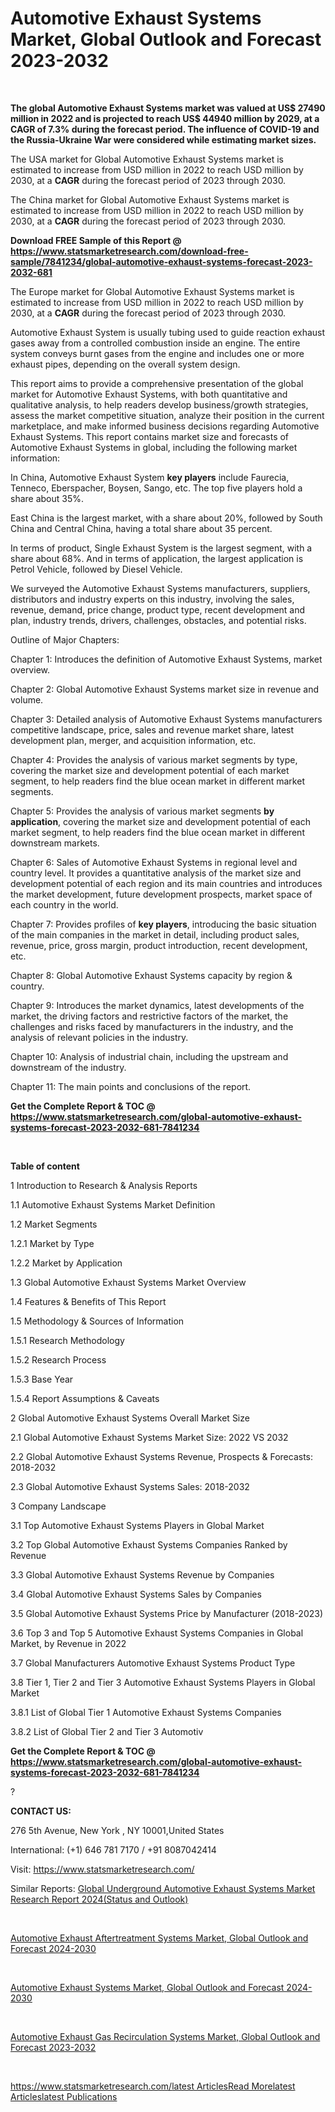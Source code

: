 <h1>Automotive Exhaust Systems Market, Global Outlook and Forecast 2023-2032</h1><br/><p><strong>The global Automotive Exhaust Systems market was valued at US$ 27490 million in 2022 and is projected to reach US$ 44940 million by 2029, at a <strong>CAGR</strong> of 7.3% during the forecast period. The influence of COVID-19 and the Russia-Ukraine War were considered while estimating market sizes.</strong></p>
 
 
 
 <p>The USA market for Global Automotive Exhaust Systems market is estimated to increase from USD million in 2022 to reach USD million by 2030, at a <strong>CAGR</strong> during the forecast period of 2023 through 2030.</p>
 
 
 
 <p>The China market for Global Automotive Exhaust Systems market is estimated to increase from USD million in 2022 to reach USD million by 2030, at a <strong>CAGR</strong> during the forecast period of 2023 through 2030.</p>
 
 
 
 <p><strong>Download FREE Sample of this Report @ <a href="https://www.statsmarketresearch.com/download-free-sample/7841234/global-automotive-exhaust-systems-forecast-2023-2032-681">https://www.statsmarketresearch.com/download-free-sample/7841234/global-automotive-exhaust-systems-forecast-2023-2032-681</a></strong></p>
 
 
 
 <p>The Europe market for Global Automotive Exhaust Systems market is estimated to increase from USD million in 2022 to reach USD million by 2030, at a <strong>CAGR</strong> during the forecast period of 2023 through 2030.</p>
 
 
 
 <p>Automotive Exhaust System is usually tubing used to guide reaction exhaust gases away from a controlled combustion inside an engine. The entire system conveys burnt gases from the engine and includes one or more exhaust pipes, depending on the overall system design.</p>
 
 
 
 <p>This report aims to provide a comprehensive presentation of the global market for Automotive Exhaust Systems, with both quantitative and qualitative analysis, to help readers develop business/growth strategies, assess the market competitive situation, analyze their position in the current marketplace, and make informed business decisions regarding Automotive Exhaust Systems. This report contains market size and forecasts of Automotive Exhaust Systems in global, including the following market information:</p>
 
 
 
 <p>In China, Automotive Exhaust System <strong>key players</strong> include Faurecia, Tenneco, Eberspacher, Boysen, Sango, etc. The top five players hold a share about 35%.</p>
 
 
 
 <p>East China is the largest market, with a share about 20%, followed by South China and Central China, having a total share about 35 percent.</p>
 
 
 
 <p>In terms of product, Single Exhaust System is the largest segment, with a share about 68%. And in terms of application, the largest application is Petrol Vehicle, followed by Diesel Vehicle.</p>
 
 
 
 <p>We surveyed the Automotive Exhaust Systems manufacturers, suppliers, distributors and industry experts on this industry, involving the sales, revenue, demand, price change, product type, recent development and plan, industry trends, drivers, challenges, obstacles, and potential risks.</p>
 
 
 
 <p>Outline of Major Chapters:</p>
 
 
 
 <p>Chapter 1: Introduces the definition of Automotive Exhaust Systems, market overview.</p>
 
 
 
 <p>Chapter 2: Global Automotive Exhaust Systems market size in revenue and volume.</p>
 
 
 
 <p>Chapter 3: Detailed analysis of Automotive Exhaust Systems manufacturers competitive landscape, price, sales and revenue market share, latest development plan, merger, and acquisition information, etc.</p>
 
 
 
 <p>Chapter 4: Provides the analysis of various market segments by type, covering the market size and development potential of each market segment, to help readers find the blue ocean market in different market segments.</p>
 
 
 
 <p>Chapter 5: Provides the analysis of various market segments <strong>by application</strong>, covering the market size and development potential of each market segment, to help readers find the blue ocean market in different downstream markets.</p>
 
 
 
 <p>Chapter 6: Sales of Automotive Exhaust Systems in regional level and country level. It provides a quantitative analysis of the market size and development potential of each region and its main countries and introduces the market development, future development prospects, market space of each country in the world.</p>
 
 
 
 <p>Chapter 7: Provides profiles of <strong>key players</strong>, introducing the basic situation of the main companies in the market in detail, including product sales, revenue, price, gross margin, product introduction, recent development, etc.</p>
 
 
 
 <p>Chapter 8: Global Automotive Exhaust Systems capacity by region & country.</p>
 
 
 
 <p>Chapter 9: Introduces the market dynamics, latest developments of the market, the driving factors and restrictive factors of the market, the challenges and risks faced by manufacturers in the industry, and the analysis of relevant policies in the industry.</p>
 
 
 
 <p>Chapter 10: Analysis of industrial chain, including the upstream and downstream of the industry.</p>
 
 
 
 <p>Chapter 11: The main points and conclusions of the report.</p>
 
 
 
 <div><b>Get the Complete Report & TOC @ <a href="https://www.statsmarketresearch.com/global-automotive-exhaust-systems-forecast-2023-2032-681-7841234">https://www.statsmarketresearch.com/global-automotive-exhaust-systems-forecast-2023-2032-681-7841234</a></b></div>
 
 
 
 <p><br />
 
 <b>Table of content</b></p>
 
 
 
 <p>1 Introduction to Research & Analysis Reports<br />
 
 1.1 Automotive Exhaust Systems Market Definition<br />
 
 1.2 Market Segments<br />
 
 1.2.1 Market by Type<br />
 
 1.2.2 Market by Application<br />
 
 1.3 Global Automotive Exhaust Systems Market Overview<br />
 
 1.4 Features & Benefits of This Report<br />
 
 1.5 Methodology & Sources of Information<br />
 
 1.5.1 Research Methodology<br />
 
 1.5.2 Research Process<br />
 
 1.5.3 Base Year<br />
 
 1.5.4 Report Assumptions & Caveats<br />
 
 2 Global Automotive Exhaust Systems Overall Market Size<br />
 
 2.1 Global Automotive Exhaust Systems Market Size: 2022 VS 2032<br />
 
 2.2 Global Automotive Exhaust Systems Revenue, Prospects & Forecasts: 2018-2032<br />
 
 2.3 Global Automotive Exhaust Systems Sales: 2018-2032<br />
 
 3 Company Landscape<br />
 
 3.1 Top Automotive Exhaust Systems Players in Global Market<br />
 
 3.2 Top Global Automotive Exhaust Systems Companies Ranked by Revenue<br />
 
 3.3 Global Automotive Exhaust Systems Revenue by Companies<br />
 
 3.4 Global Automotive Exhaust Systems Sales by Companies<br />
 
 3.5 Global Automotive Exhaust Systems Price by Manufacturer (2018-2023)<br />
 
 3.6 Top 3 and Top 5 Automotive Exhaust Systems Companies in Global Market, by Revenue in 2022<br />
 
 3.7 Global Manufacturers Automotive Exhaust Systems Product Type<br />
 
 3.8 Tier 1, Tier 2 and Tier 3 Automotive Exhaust Systems Players in Global Market<br />
 
 3.8.1 List of Global Tier 1 Automotive Exhaust Systems Companies<br />
 
 3.8.2 List of Global Tier 2 and Tier 3 Automotiv</p>
 
 
 
 <div><b>Get the Complete Report & TOC @ <a href="https://www.statsmarketresearch.com/global-automotive-exhaust-systems-forecast-2023-2032-681-7841234">https://www.statsmarketresearch.com/global-automotive-exhaust-systems-forecast-2023-2032-681-7841234</a></b></div>
 
 
 
 <p>? </p>
 
 
 
 <p><b>CONTACT US:</b><br />
 
 276 5th Avenue, New York , NY 10001,United States<br />
 
 International: (+1) 646 781 7170 / +91 8087042414<br />
 
 Visit: <a href="https://www.statsmarketresearch.com/">https://www.statsmarketresearch.com/</a><br />
 
 Similar Reports: <a href="https://www.statsmarketresearch.com/global-automotive-exhaust-systems-forecast-2023-2032-681-7841234">Global Underground Automotive Exhaust Systems Market Research Report 2024(Status and Outlook)</a><br />
 
 <br />
 
 <a href="https://www.statsmarketresearch.com/global-automotive-exhaust-systems-forecast-2023-2032-681-7841234">Automotive Exhaust Aftertreatment Systems Market, Global Outlook and Forecast 2024-2030</a><br />
 
 <br />
 
 <a href="https://www.statsmarketresearch.com/global-automotive-exhaust-systems-forecast-2023-2032-681-7841234">Automotive Exhaust Systems Market, Global Outlook and Forecast 2024-2030</a><br />
 
 <br />
 
 <a href="https://www.statsmarketresearch.com/global-automotive-exhaust-systems-forecast-2023-2032-681-7841234">Automotive Exhaust Gas Recirculation Systems Market, Global Outlook and Forecast 2023-2032</a><br />
 
 <br />
 
 <a href="https://gyeongbokgung.com">https://www.statsmarketresearch.com/</a><a href="https://hallyeomaritime.com">latest Articles</a><a href="https://jingwansa.com">Read More</a><a href="https://nguoiviet.jp/">latest Articles</a><a href="https://www.intelmarketresearch.com/">latest Publications</a></p>